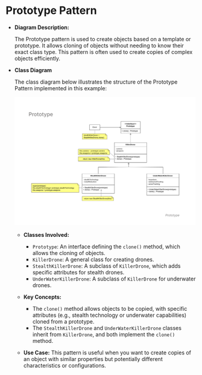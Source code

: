 # Prototype Pattern
   - **Diagram Description:**
     
     The Prototype pattern is used to create objects based on a template or prototype. It allows cloning of objects without needing to know their exact class type. This pattern is often used to create copies of complex objects efficiently.

- **Class Diagram**

  The class diagram below illustrates the structure of the Prototype Pattern implemented in this example:

  ![Prototype Pattern Diagram](prototype-diagram.png)

   - **Classes Involved:**
     - `Prototype`: An interface defining the `clone()` method, which allows the cloning of objects.
     - `KillerDrone`: A general class for creating drones.
     - `StealthKillerDrone`: A subclass of `KillerDrone`, which adds specific attributes for stealth drones.
     - `UnderWaterKillerDrone`: A subclass of `KillerDrone` for underwater drones.

   - **Key Concepts:**
     - The `clone()` method allows objects to be copied, with specific attributes (e.g., stealth technology or underwater capabilities) cloned from a prototype.
     - The `StealthKillerDrone` and `UnderWaterKillerDrone` classes inherit from `KillerDrone`, and both implement the `clone()` method.

   - **Use Case:**
     This pattern is useful when you want to create copies of an object with similar properties but potentially different characteristics or configurations.
